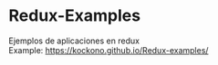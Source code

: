 # Redux-Examples
Ejemplos de aplicaciones en redux
</br>
Example: https://kockono.github.io/Redux-examples/

